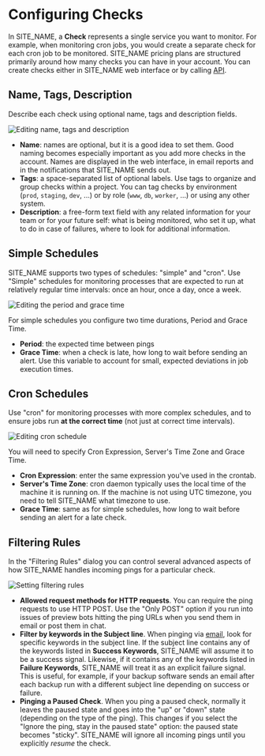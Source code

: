 # Configuring Checks

In SITE_NAME, a **Check** represents a single service you want to
monitor. For example, when monitoring cron jobs, you would create a separate check for
each cron job to be monitored. SITE_NAME pricing plans are structured primarily
around how many checks you can have in your account. You can create checks
either in SITE_NAME web interface or by calling [API](../api/).

## Name, Tags, Description

Describe each check using optional name, tags and description fields.

![Editing name, tags and description](IMG_URL/edit_name.png)

* **Name**: names are optional, but it is a good idea to set them.
Good naming becomes especially important as you add more checks in the
account. Names are displayed in the web interface, in email reports and in the
notifications that SITE_NAME sends out.
* **Tags**: a space-separated list of optional labels. Use tags to organize and group
checks within a project. You can tag checks by environment
(`prod`, `staging`, `dev`, ...) or by role (`www`, `db`, `worker`, ...) or using
any other system.
* **Description**: a free-form text field with any related information for your team
or for your future self: what is being monitored, who set it up,
what to do in case of failures, where to look for additional information.

## Simple Schedules

SITE_NAME supports two types of schedules: "simple" and "cron". Use "Simple" schedules
for monitoring processes that are expected to run at relatively regular time
intervals: once an hour, once a day, once a week.

![Editing the period and grace time](IMG_URL/edit_simple_schedule.png)

For simple schedules you configure two time durations, Period and Grace Time.

* **Period**: the expected time between pings
* **Grace Time**: when a check is late, how long to wait before sending an alert.
Use this variable to account for small, expected deviations in job execution times.

## Cron Schedules

Use "cron" for monitoring processes with more complex schedules, and to ensure
jobs run **at the correct time** (not just at correct time intervals).

![Editing cron schedule](IMG_URL/edit_cron_schedule.png)

You will need to specify Cron Expression, Server's Time Zone and Grace Time.

* **Cron Expression**: enter the same expression you've used in the crontab.
* **Server's Time Zone**: cron daemon typically uses the local time of the machine it is
running on. If the machine is not using UTC timezone, you need to tell SITE_NAME
what timezone to use.
* **Grace Time**: same as for simple schedules, how long to wait before sending an alert
for a late check.

## Filtering Rules

In the "Filtering Rules" dialog you can control several advanced aspects of
how SITE_NAME handles incoming pings for a particular check.

![Setting filtering rules](IMG_URL/filtering_rules.png)

* **Allowed request methods for HTTP requests**. You can require the ping
requests to use HTTP POST. Use the "Only POST" option if you run into issues of
preview bots hitting the ping URLs when you send them in email or post them in chat.
* **Filter by keywords in the Subject line**. When pinging via [email](../email/),
look for specific keywords in the subject line. If the subject line contains any of
the keywords listed in **Success Keywords**, SITE_NAME will assume it to be a success
signal. Likewise, if it contains any of the keywords listed in **Failure Keywords**,
SITE_NAME will treat it as an explicit failure signal.
This is useful, for example, if your backup software sends an email after each backup
run with a different subject line depending on success or failure.
* **Pinging a Paused Check**. When you ping a paused check, normally it leaves
the paused state and goes into the "up" or "down" state (depending on the type of
the ping). This changes if you select the "Ignore the ping, stay in the paused state"
option: the paused state becomes "sticky". SITE_NAME will ignore all incoming pings
until you explicitly *resume* the check.
